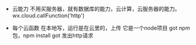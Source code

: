 - 云能力
  不用买服务器，就有数据库的能力，云计算，云服务器的能力。
  wx.cloud.callFunction('http')

- 每个云函数
    在本地写，运行是在云里的，上传 它是一个node项目
    got npm包，npm install got 发出http请求